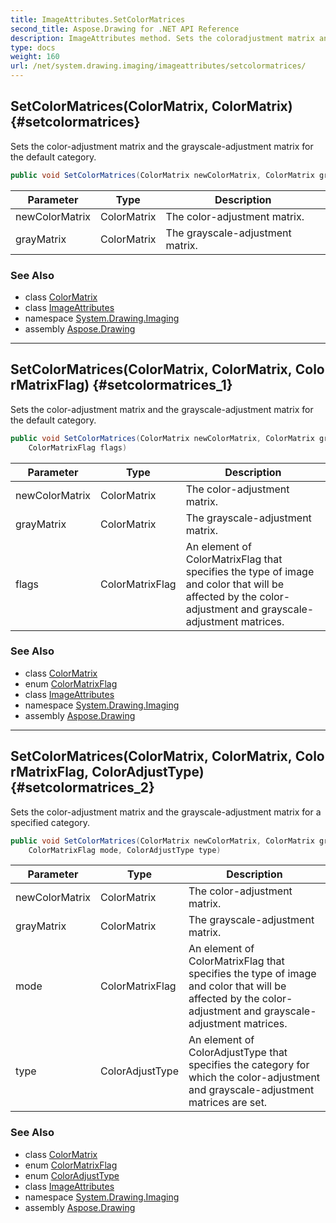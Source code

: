 ```yaml
---
title: ImageAttributes.SetColorMatrices
second_title: Aspose.Drawing for .NET API Reference
description: ImageAttributes method. Sets the coloradjustment matrix and the grayscaleadjustment matrix for the default category
type: docs
weight: 160
url: /net/system.drawing.imaging/imageattributes/setcolormatrices/
---
```

## SetColorMatrices(ColorMatrix, ColorMatrix) {#setcolormatrices}

Sets the color-adjustment matrix and the grayscale-adjustment matrix for the default category.

```csharp
public void SetColorMatrices(ColorMatrix newColorMatrix, ColorMatrix grayMatrix)
```

| Parameter | Type | Description |
| --- | --- | --- |
| newColorMatrix | ColorMatrix | The color-adjustment matrix. |
| grayMatrix | ColorMatrix | The grayscale-adjustment matrix. |

### See Also

* class [ColorMatrix](../../colormatrix/)
* class [ImageAttributes](../)
* namespace [System.Drawing.Imaging](../../imageattributes/)
* assembly [Aspose.Drawing](../../../)

---

## SetColorMatrices(ColorMatrix, ColorMatrix, ColorMatrixFlag) {#setcolormatrices_1}

Sets the color-adjustment matrix and the grayscale-adjustment matrix for the default category.

```csharp
public void SetColorMatrices(ColorMatrix newColorMatrix, ColorMatrix grayMatrix, 
    ColorMatrixFlag flags)
```

| Parameter | Type | Description |
| --- | --- | --- |
| newColorMatrix | ColorMatrix | The color-adjustment matrix. |
| grayMatrix | ColorMatrix | The grayscale-adjustment matrix. |
| flags | ColorMatrixFlag | An element of ColorMatrixFlag that specifies the type of image and color that will be affected by the color-adjustment and grayscale-adjustment matrices. |

### See Also

* class [ColorMatrix](../../colormatrix/)
* enum [ColorMatrixFlag](../../colormatrixflag/)
* class [ImageAttributes](../)
* namespace [System.Drawing.Imaging](../../imageattributes/)
* assembly [Aspose.Drawing](../../../)

---

## SetColorMatrices(ColorMatrix, ColorMatrix, ColorMatrixFlag, ColorAdjustType) {#setcolormatrices_2}

Sets the color-adjustment matrix and the grayscale-adjustment matrix for a specified category.

```csharp
public void SetColorMatrices(ColorMatrix newColorMatrix, ColorMatrix grayMatrix, 
    ColorMatrixFlag mode, ColorAdjustType type)
```

| Parameter | Type | Description |
| --- | --- | --- |
| newColorMatrix | ColorMatrix | The color-adjustment matrix. |
| grayMatrix | ColorMatrix | The grayscale-adjustment matrix. |
| mode | ColorMatrixFlag | An element of ColorMatrixFlag that specifies the type of image and color that will be affected by the color-adjustment and grayscale-adjustment matrices. |
| type | ColorAdjustType | An element of ColorAdjustType that specifies the category for which the color-adjustment and grayscale-adjustment matrices are set. |

### See Also

* class [ColorMatrix](../../colormatrix/)
* enum [ColorMatrixFlag](../../colormatrixflag/)
* enum [ColorAdjustType](../../coloradjusttype/)
* class [ImageAttributes](../)
* namespace [System.Drawing.Imaging](../../imageattributes/)
* assembly [Aspose.Drawing](../../../)


